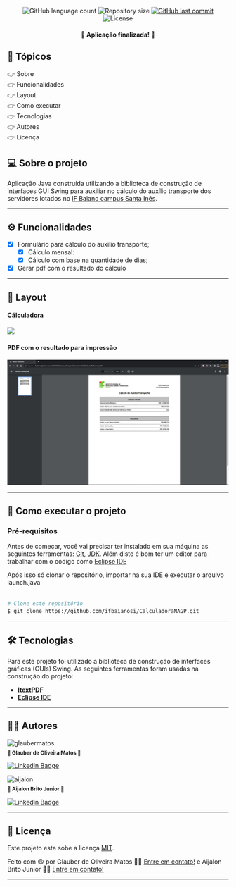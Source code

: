<p align="center">
  <img alt="GitHub language count" src="https://img.shields.io/github/languages/count/glaubermatos/jobscalc?color=%2304D361&style=flat">

  <img alt="Repository size" src="https://img.shields.io/github/repo-size/glaubermatos/jobscalc?style=flat">
  
  <a href="https://github.com/glaubermatos/jobscalc/commits/master">
    <img alt="GitHub last commit" src="https://img.shields.io/github/last-commit/glaubermatos/jobscalc?style=flat">
  </a>
    
   <img alt="License" src="https://img.shields.io/badge/license-MIT-brightgreen?style=flat">
  
</p>


<h4 align="center"> 
	🚧  Aplicação finalizada! 🚧
</h4>

## 🏁 Tópicos

<p>
 👉<a href="#-sobre-o-projeto" style="text-decoration: none; "> Sobre</a> <br/>
👉<a href="#-funcionalidades" style="text-decoration: none; "> Funcionalidades</a> <br/>
👉<a href="#-layout" style="text-decoration: none"> Layout</a> <br/>
👉<a href="#-como-executar-o-projeto" style="text-decoration: none"> Como executar</a> <br/>
👉<a href="#-tecnologias" style="text-decoration: none"> Tecnologias</a> <br/>
👉<a href="#-autor" style="text-decoration: none"> Autores</a> <br/>
👉<a href="#-user-content--licença" style="text-decoration: none"> Licença</a>

</p>

## 💻 Sobre o projeto

Aplicação Java construída utilizando a biblioteca de construção de interfaces GUI Swing para auxiliar no cálculo do auxílio transporte dos servidores lotados no [IF Baiano campus Santa Inês](https://www.ifbaiano.edu.br/unidades/santaines/).

---

<a name="-funcionalidades"></a>

## ⚙️ Funcionalidades

- [x] Formulário para cálculo do auxilio transporte;
  - [x] Cálculo mensal:
  - [x] Cálculo com base na quantidade de dias;
- [x] Gerar pdf com o resultado do cálculo

---

## 🎨 Layout

#### Cálculadora
<img src="https://github.com/ifbaianosi/assets/blob/main/calculadora-auxilio-transporte/calculadora-aux%C3%ADlio-transporte.PNG" width="800px" />

#### PDF com o resultado para impressão
<img src="https://github.com/ifbaianosi/assets/blob/main/calculadora-auxilio-transporte/pdf-calculo-do-auxilio-transporte.PNG" width="800px"/>


---

## 🚀 Como executar o projeto

### Pré-requisitos

Antes de começar, você vai precisar ter instalado em sua máquina as seguintes ferramentas:
[Git](https://git-scm.com), [JDK](https://openjdk.java.net/).
Além disto é bom ter um editor para trabalhar com o código como [Eclipse IDE](https://www.eclipse.org/downloads/)

Após isso só clonar o repositório, importar na sua IDE e executar o arquivo launch.java

```bash

# Clone este repositório
$ git clone https://github.com/ifbaianosi/CalculadoraNAGP.git

```

---

## 🛠 Tecnologias

Para este projeto foi utilizado a biblioteca de construção de interfaces gráficas (GUIs) Swing.
As seguintes ferramentas foram usadas na construção do projeto:

- **[ItextPDF](https://itextpdf.com/en)**
- **[Eclipse IDE](https://www.eclipse.org/downloads/)**
---

<a name="-autor"></a>

## 🦸‍♂️ **Autores**


<p>
 <img src="https://avatars.githubusercontent.com/u/10993285?v=4" width="150px;" alt="glaubermatos"/>
 <br />
 <sub><strong>🌟 Glauber de Oliveira Matos 🌟</strong></sub>
</p>

[![Linkedin Badge](https://img.shields.io/badge/-linkedin-blue?style=flat&logo=Linkedin&logoColor=white&link=https://www.linkedin.com/in/glaubermatos/)](https://www.linkedin.com/in/glaubermatos/)

<p>
 <img src="https://avatars.githubusercontent.com/u/10993069?v=4" width="150px;" alt="aijalon"/>
 <br />
 <sub><strong>🌟 Aijalon Brito Junior 🌟</strong></sub>
</p>

[![Linkedin Badge](https://img.shields.io/badge/-linkedin-blue?style=flat&logo=Linkedin&logoColor=white&link=https://www.linkedin.com/in/aijalon-junior/)](https://www.linkedin.com/in/aijalon-junior/)

---
<a name="-user-content--licença"></a>

## 📝 Licença

Este projeto esta sobe a licença [MIT](./LICENSE).

Feito com :satisfied: por Glauber de Oliveira Matos 👋🏽 [Entre em contato!](https://www.linkedin.com/in/glaubermatos/) e Aijalon Brito Junior 👋🏽 [Entre em contato!](https://www.linkedin.com/in/aijalon-junior/)

---